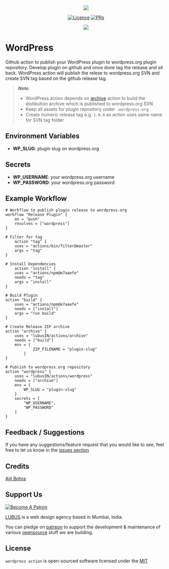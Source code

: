 <p align="center">
<img src="https://user-images.githubusercontent.com/1039236/51209809-253a8a80-1937-11e9-9dc1-0267bcb74390.png" />
</p>

<p align="center">
<a href="https://github.com/lubusIN/actions"><img src="https://img.shields.io/github/license/lubusIN/actions.svg" alt="Licence"></a>
<a href="https://github.com/lubusIN/actions"><img src="https://img.shields.io/badge/PRs-welcome-brightgreen.svg?style=flat-square" alt="PRs"></a>
</p>

<center>
<a href="https://lubus.in/">
<img src="https://user-images.githubusercontent.com/1039236/40877801-3fa8ccf6-66a4-11e8-8f42-19ed4e883ce9.png" />
</a>
</center>

# WordPress

Github action to publish your WordPress plugin to wordpress.org plugin repository. Develop plugin on github and once done tag the release and sit back. WordPress action will publish the relese to wordpress.org SVN and create SVN tag based on the github release tag.

> _**Note**_:
>
>- WordPress action depends on [archive](https://github.com/lubusIN/actions/tree/master/archive) action to build the distibution archive which is published to wordpress.org SVN
>- Keep all assets for plugin repository under `.wordpress-org`
>- Create numeric release tag e.g. `1.0.0` as action uses same name for SVN tag folder

## Environment Variables

- **WP_SLUG**: plugin slug on wordpress.org

## Secrets

- **WP_USERNAME**: your wordpress.org username
- **WP_PASSWORD**: your wordpress.org password

## Example Workflow

```
# Workflow to publish plugin release to wordpress.org
workflow "Release Plugin" {
    on = "push"
    resolves = ["wordpress"]
}

# Filter for tag
    action "tag" {
    uses = "actions/bin/filter@master"
    args = "tag"
}

# Install Dependencies
    action "install" {
    uses = "actions/npm@e7aaefe"
    needs = "tag"
    args = "install"
}

# Build Plugin
action "build" {
    uses = "actions/npm@e7aaefe"
    needs = ["install"]
    args = "run build"
}

# Create Release ZIP archive
action "archive" {
    uses = "lubusIN/actions/archive"
    needs = ["build"]
    env = {
            ZIP_FILENAME = "plugin-slug"
        }
}

# Publish to wordpress.org repository
action "wordpress" {
    uses = "lubusIN/actions/wordpress"
    needs = ["archive"]
    env = {
        WP_SLUG = "plugin-slug"
    }
    secrets = [
        "WP_USERNAME", 
        "WP_PASSWORD"
    ]
}
```

## Feedback / Suggestions

If you have any suggestions/feature request that you would like to see, feel free to let us know in the [issues section](https://github.com/lubusIN/actions/issues)

## Credits

[Ajit Bohra](https://twitter.com/ajitbohra)

## Support Us

<a href="https://www.patreon.com/lubus">
<img src="https://c5.patreon.com/external/logo/become_a_patron_button.png" alt="Become A Patron"/>
</a>

[LUBUS](http://lubus.in) is a web design agency based in Mumbai, India.

You can pledge on [patreon](https://www.patreon.com/lubus) to support the development & maintenance of various [opensource](https://github.com/lubusIN/) stuff we are building.

## License

`wordpress action` is open-sourced software licensed under the [MIT](LICENSE)